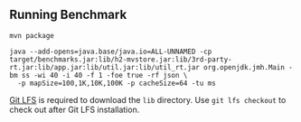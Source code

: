 ## Running Benchmark
```
mvn package

java --add-opens=java.base/java.io=ALL-UNNAMED -cp target/benchmarks.jar:lib/h2-mvstore.jar:lib/3rd-party-rt.jar:lib/app.jar:lib/util.jar:lib/util_rt.jar org.openjdk.jmh.Main -bm ss -wi 40 -i 40 -f 1 -foe true -rf json \
  -p mapSize=100,1K,10K,100K -p cacheSize=64 -tu ms
```

[Git LFS](https://git-lfs.com) is required to download the `lib` directory. Use `git lfs checkout` to check out after Git LFS installation.